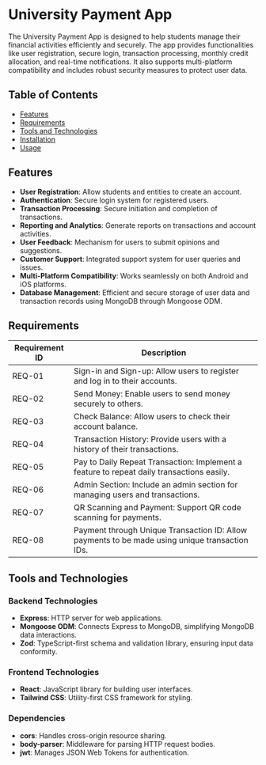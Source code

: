 
# University Payment App

The University Payment App is designed to help students manage their financial activities efficiently and securely. The app provides functionalities like user registration, secure login, transaction processing, monthly credit allocation, and real-time notifications. It also supports multi-platform compatibility and includes robust security measures to protect user data.

## Table of Contents

- [Features](#features)
- [Requirements](#requirements)
- [Tools and Technologies](#tools-and-technologies)
- [Installation](#installation)
- [Usage](#usage)

## Features

- **User Registration**: Allow students and entities to create an account.
- **Authentication**: Secure login system for registered users.
- **Transaction Processing**: Secure initiation and completion of transactions.
- **Reporting and Analytics**: Generate reports on transactions and account activities.
- **User Feedback**: Mechanism for users to submit opinions and suggestions.
- **Customer Support**: Integrated support system for user queries and issues.
- **Multi-Platform Compatibility**: Works seamlessly on both Android and iOS platforms.
- **Database Management**: Efficient and secure storage of user data and transaction records using MongoDB through Mongoose ODM.

## Requirements

| Requirement ID | Description                                                                                    |
| -------------- | ---------------------------------------------------------------------------------------------- |
| REQ-01         | Sign-in and Sign-up: Allow users to register and log in to their accounts.                     |
| REQ-02         | Send Money: Enable users to send money securely to others.                                     |
| REQ-03         | Check Balance: Allow users to check their account balance.                                     |
| REQ-04         | Transaction History: Provide users with a history of their transactions.                       |
| REQ-05         | Pay to Daily Repeat Transaction: Implement a feature to repeat daily transactions easily.      |
| REQ-06         | Admin Section: Include an admin section for managing users and transactions.                   |
| REQ-07         | QR Scanning and Payment: Support QR code scanning for payments.                                |
| REQ-08         | Payment through Unique Transaction ID: Allow payments to be made using unique transaction IDs. |

## Tools and Technologies

### Backend Technologies

- **Express**: HTTP server for web applications.
- **Mongoose ODM**: Connects Express to MongoDB, simplifying MongoDB data interactions.
- **Zod**: TypeScript-first schema and validation library, ensuring input data conformity.

### Frontend Technologies

- **React**: JavaScript library for building user interfaces.
- **Tailwind CSS**: Utility-first CSS framework for styling.

### Dependencies

- **cors**: Handles cross-origin resource sharing.
- **body-parser**: Middleware for parsing HTTP request bodies.
- **jwt**: Manages JSON Web Tokens for authentication.
